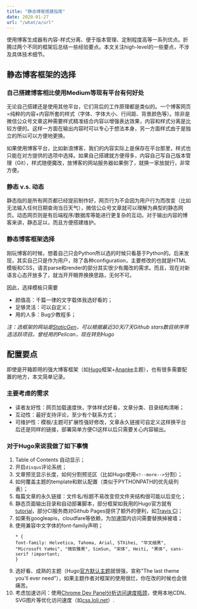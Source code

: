 ```yaml
---
title: "静态博客搭建指南"
date: 2020-01-27
url: "/what/a/url"
---
```


使用博客生成器有内容-样式分离、便于版本管理、定制程度高等一系列优点。折腾过两个不同的框架后总结一些经验要点。本文关注high-level的一些要点，不涉及具体技术细节。

<!--more-->

## 静态博客框架的选择

### 自己搭建博客相比使用Medium等现有平台有何好处
无论自己搭建还是使用其他平台，它们背后的工作原理都是类似的。一个博客网页=纯粹的内容+内容所套的样式（字体、字体大小、行间距、背景颜色等）。除非是微信公众号文章这种需要样式精准结合内容以增强表达效果，内容和样式分离是比较方便的。这样一方面在输出内容时可以专心于想法本身，另一方面样式由于是独立的所以可以方便地更换。

如果使用博客平台，比如新浪博客，我们的内容实际上是保存在平台那里，样式也只能在对方提供的选项中选择。如果自己搭建就方便得多，内容自己写自己版本管理（Git），样式随便魔改，放博客的网站服务器如果倒了，就换一家放就行，非常方便。

### 静态 v.s. 动态
静态指的是所有网页都已经提前制作好，网页行为不会因为用户行为而改变（比如无法输入任何日期查询当日天气），微信公众号文章就可以理解为典型的静态网页。动态网页则是有后端程序/数据库等能进行更复杂的互动。对于输出内容的博客来讲，静态足以，而且方便搭建维护。

### 静态博客框架选择

刚玩博客的时候，想着自己只会Python所以选的时候只看基于Python的。后来发现，其实自己只是作为用户，除了各种configuration，主要修改的也就是HTML模板和CSS，语言parse和render的部分其实很少有魔改的需求。而且，现在对新语言心态开放多了，就当开开眼界换换思路，无何不可。

因此，选择模板只需要
- 颜值高：千篇一律的文字载体我选好看的；
- 足够灵活：可以自定义；
- 用的人多：Bug少教程多；

_注：选框架的网站是[StaticGen](https://www.staticgen.com/)，可以根据最近30天/7天Github stars数目排序筛选活跃项目。曾经用的Pelican，现在转到Hugo_

## 配置要点

即使是开箱即用的强大博客框架（如[Hugo](https://gohugo.io/)框架+[Ananke](https://themes.gohugo.io/gohugo-theme-ananke/)主题），也有很多需要配置的地方，本文简单记录。

### 主要考虑的需求
- 读者友好性：网页加载速度快，字体样式好看，文章分类、目录结构清晰；
- 互动性：最好支持评论，至少有个联系方式；
- 可维护性：模板/主题可扩展性强好修改，文章永久链接可自定义这样换平台后还是同样的链接，部署简单方便CI这样以后只需要关心内容输出。

### 对于Hugo来说我做了如下事情
1. Table of Contents 自动显示；
2. 开启`disqus`评论系统；
3. 文章预览显示长度，如何分割预览区（比如Hugo使用`<!--more-->`分割）；
4. 如何覆盖主题的template和默认配置（类似于PYTHONPATH的优先级列表）；
5. 每篇文章的永久链接：文件名/标题不易改变但文件夹结构很可能以后变化；
6. 静态页面输出目录和自动部署脚本，部分框架如我用的Hugo官方就有[tutorial](https://gohugo.io/hosting-and-deployment/hosting-on-github/)，部分CI服务商对Github Pages提供了额外的便利，如[Travis CI](https://docs.travis-ci.com/user/deployment/pages/)；
7. 如果有googleapis，cloudfare等依赖，为加速国内访问需要替换掉被墙；
8. 使用兼容中文字体的font-family声明；  
    ```
    * {
    font-family: Helvetica, Tahoma, Arial, STXihei, "华文细黑", "Microsoft YaHei", "微软雅黑", SimSun, "宋体", Heiti, "黑体", sans-serif !important;
    }
    ```
9. 选好看、成熟的主题（Hugo[官方默认主题](https://themes.gohugo.io/gohugo-theme-ananke/)就很强，宣称"The last theme you'll  ever need"），如果主题作者对框架的使用很烂，你在改的时候也会很痛苦。
10. 考虑加速访问：使用[Chrome Dev Panel分析访问速度瓶颈](https://developers.google.com/web/tools/chrome-devtools/network/resource-loading)，使用本地CDN、SVG图片等优化访问速度（如[css.loli.net](https://css.loli.net/)）.

